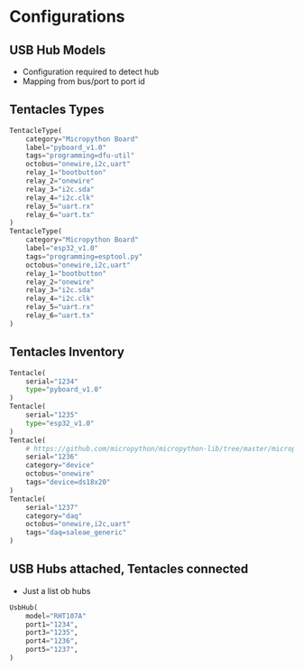 # Configurations

## USB Hub Models

* Configuration required to detect hub
* Mapping from bus/port to port id

## Tentacles Types

```python
TentacleType(
    category="Micropython Board"
    label="pyboard_v1.0"
    tags="programming=dfu-util"
    octobus="onewire,i2c,uart"
    relay_1="bootbutton"
    relay_2="onewire"
    relay_3="i2c.sda"
    relay_4="i2c.clk"
    relay_5="uart.rx"
    relay_6="uart.tx"
)
TentacleType(
    category="Micropython Board"
    label="esp32_v1.0"
    tags="programming=esptool.py"
    octobus="onewire,i2c,uart"
    relay_1="bootbutton"
    relay_2="onewire"
    relay_3="i2c.sda"
    relay_4="i2c.clk"
    relay_5="uart.rx"
    relay_6="uart.tx"
)
```

## Tentacles Inventory

```python
Tentacle(
    serial="1234"
    type="pyboard_v1.0"
)
Tentacle(
    serial="1235"
    type="esp32_v1.0"
)
Tentacle(
    # https://github.com/micropython/micropython-lib/tree/master/micropython/drivers/sensor/ds18x20
    serial="1236"
    category="device"
    octobus="onewire"
    tags="device=ds18x20"
)
Tentacle(
    serial="1237"
    category="daq"
    octobus="onewire,i2c,uart"
    tags="daq=saleae_generic"
)
```

## USB Hubs attached, Tentacles connected

* Just a list ob hubs

```python
UsbHub(
    model="RHT107A"
    port1="1234",
    port3="1235",
    port4="1236",
    port5="1237",
)
```